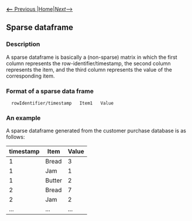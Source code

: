 [__<--__ Previous ](aboutPAMI.html)|[Home](installation.html)|[_Next_-->](organization.html)

## Sparse dataframe

### Description
A sparse dataframe is basically a (non-sparse) matrix in which the first column represents the row-identifier/timestamp, 
the second column represents the item, and the third column represents the value of the corresponding item.

### Format of a sparse data frame

      rowIdentifier/timestamp   Item1   Value

### An example
A sparse dataframe generated from the customer purchase database is as follows:

  timestamp | Item | Value
  ---------|-----|---
    1| Bread | 3
    1|Jam|1
    1|Butter|2
    2|Bread|7
    2|Jam|2
   ...|...|...
